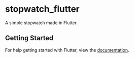 # stopwatch_flutter

A simple stopwatch made in Flutter.

## Getting Started

For help getting started with Flutter, view the [documentation](https://flutter.io/).



